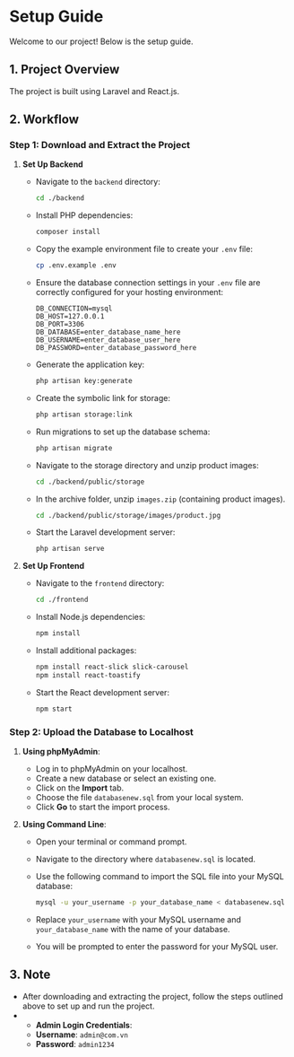 # Setup Guide


Welcome to our project! Below is the setup guide.

## 1. Project Overview

The project is built using Laravel and React.js.

## 2. Workflow

### **Step 1: Download and Extract the Project**

1. **Set Up Backend**
   - Navigate to the `backend` directory:

     ```bash
     cd ./backend
     ```

   - Install PHP dependencies:

     ```bash
     composer install
     ```

   - Copy the example environment file to create your `.env` file:

     ```bash
     cp .env.example .env
     ```

   - Ensure the database connection settings in your `.env` file are correctly configured for your hosting environment:

     ```plaintext
     DB_CONNECTION=mysql
     DB_HOST=127.0.0.1
     DB_PORT=3306
     DB_DATABASE=enter_database_name_here
     DB_USERNAME=enter_database_user_here
     DB_PASSWORD=enter_database_password_here
     ```

   - Generate the application key:

     ```bash
     php artisan key:generate
     ```

   - Create the symbolic link for storage:

     ```bash
     php artisan storage:link
     ```

   - Run migrations to set up the database schema:

     ```bash
     php artisan migrate
     ```
   - Navigate to the storage directory and unzip product images:

     ```bash
     cd ./backend/public/storage
     ```

   - In the archive folder, unzip `images.zip` (containing product images).
   
     ```bash
     cd ./backend/public/storage/images/product.jpg
     ```
   - Start the Laravel development server:

     ```bash
     php artisan serve
     ```



2. **Set Up Frontend**
   - Navigate to the `frontend` directory:

     ```bash
     cd ./frontend
     ```

   - Install Node.js dependencies:

     ```bash
     npm install
     ```

   - Install additional packages:

     ```bash
     npm install react-slick slick-carousel
     npm install react-toastify
     ```

   - Start the React development server:

     ```bash
     npm start
     ```

### **Step 2: Upload the Database to Localhost**

1. **Using phpMyAdmin**:
   - Log in to phpMyAdmin on your localhost.
   - Create a new database or select an existing one.
   - Click on the **Import** tab.
   - Choose the file `databasenew.sql` from your local system.
   - Click **Go** to start the import process.

2. **Using Command Line**:
   - Open your terminal or command prompt.
   - Navigate to the directory where `databasenew.sql` is located.
   - Use the following command to import the SQL file into your MySQL database:

     ```bash
     mysql -u your_username -p your_database_name < databasenew.sql
     ```

   - Replace `your_username` with your MySQL username and `your_database_name` with the name of your database.
   - You will be prompted to enter the password for your MySQL user.

## 3. Note

- After downloading and extracting the project, follow the steps outlined above to set up and run the project.
- - **Admin Login Credentials**:
  - **Username**: `admin@com.vn`
  - **Password**: `admin1234`
